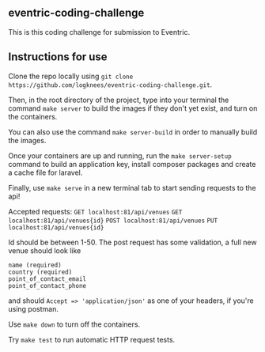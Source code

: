 ## eventric-coding-challenge

This is this coding challenge for submission to Eventric.

## Instructions for use

Clone the repo locally using `git clone https://github.com/logknees/eventric-coding-challenge.git`.

Then, in the root directory of the project, type into your terminal the command `make server` to build the images if they don't yet exist, and turn on the containers.

You can also use the command `make server-build` in order to manually build the images.

Once your containers are up and running, run the `make server-setup` command to build an application key, install composer packages and create a cache file for laravel.

Finally, use `make serve` in a new terminal tab to start sending requests to the api!

Accepted requests:
`GET localhost:81/api/venues`
`GET localhost:81/api/venues{id}` 
`POST localhost:81/api/venues`
`PUT localhost:81/api/venues{id}`

Id should be between 1-50. The post request has some validation, a full new venue should look like
```
name (required)
country (required)
point_of_contact_email
point_of_contact_phone
```
and should `Accept => 'application/json'` as one of your headers, if you're using postman.

Use `make down` to turn off the containers.

Try `make test` to run automatic HTTP request tests.
